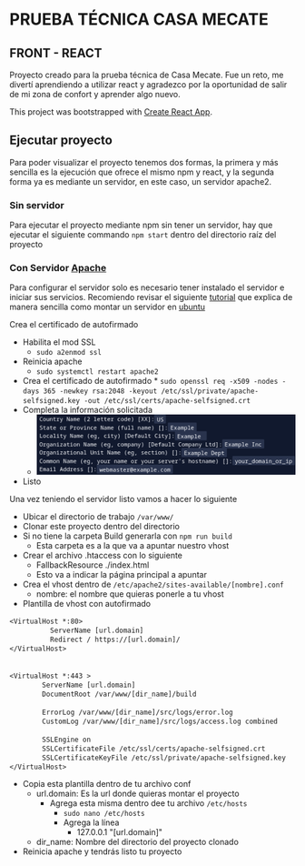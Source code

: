 # PRUEBA TÉCNICA CASA MECATE

## FRONT - REACT

Proyecto creado para la prueba técnica de Casa Mecate. Fue un reto, me divertí aprendiendo a utilizar react y agradezco
por la oportunidad de salir de mi zona de confort y aprender algo nuevo.

This project was bootstrapped with [Create React App](https://github.com/facebook/create-react-app).

## Ejecutar proyecto

Para poder visualizar el proyecto tenemos dos formas, la primera y más sencilla es la ejecución que ofrece el mismo npm
y react, y la segunda forma ya es mediante un servidor, en este caso, un servidor apache2.

### Sin servidor

Para ejecutar el proyecto mediante npm sin tener un servidor, hay que ejecutar el siguiente commando ```npm start```
dentro del directorio raíz del proyecto

### Con Servidor [Apache](https://httpd.apache.org/)

Para configurar el servidor solo es necesario tener instalado el servidor e iniciar sus servicios.
Recomiendo revisar el
siguiente [tutorial](https://www.digitalocean.com/community/tutorials/how-to-install-the-apache-web-server-on-ubuntu-20-04-es)
que explica de manera sencilla como montar un servidor en [ubuntu](https://ubuntu.com/)

Crea el certificado de autofirmado

* Habilita el mod SSL
    * `sudo a2enmod ssl`
* Reinicia apache
    * `sudo systemctl restart apache2`
* Crea el certificado de autofirmado
    *
    ```sudo openssl req -x509 -nodes -days 365 -newkey rsa:2048 -keyout /etc/ssl/private/apache-selfsigned.key -out /etc/ssl/certs/apache-selfsigned.crt```
* Completa la información solicitada
  * ![img.png](img.png)
* Listo

Una vez teniendo el servidor listo vamos a hacer lo siguiente
* Ubicar el directorio de trabajo `/var/www/`
* Clonar este proyecto dentro del directorio
* Si no tiene la carpeta Build generarla con `npm run build`
  * Esta carpeta es a la que va a apuntar nuestro vhost
* Crear el archivo .htaccess con lo siguiente
  * FallbackResource ./index.html 
  * Esto va a indicar la página principal a apuntar
* Crea el vhost dentro de `/etc/apache2/sites-available/[nombre].conf`
  * nombre: el nombre que quieras ponerle a tu vhost
* Plantilla de vhost con autofirmado
```apacheconf
<VirtualHost *:80>
          ServerName [url.domain]
          Redirect / https://[url.domain]/
</VirtualHost>


<VirtualHost *:443 >
        ServerName [url.domain]
        DocumentRoot /var/www/[dir_name]/build

        ErrorLog /var/www/[dir_name]/src/logs/error.log
        CustomLog /var/www/[dir_name]/src/logs/access.log combined

        SSLEngine on
        SSLCertificateFile /etc/ssl/certs/apache-selfsigned.crt
        SSLCertificateKeyFile /etc/ssl/private/apache-selfsigned.key
</VirtualHost>
```
  * Copia esta plantilla dentro de tu archivo conf
    * url.domain: Es la url donde quieras montar el proyecto
      * Agrega esta misma dentro dee tu archivo `/etc/hosts`
        * `sudo nano /etc/hosts`
        * Agrega la línea
          * 127.0.0.1       "[url.domain]"
    * dir_name: Nombre del directorio del proyecto clonado
* Reinicia apache y tendrás listo tu proyecto